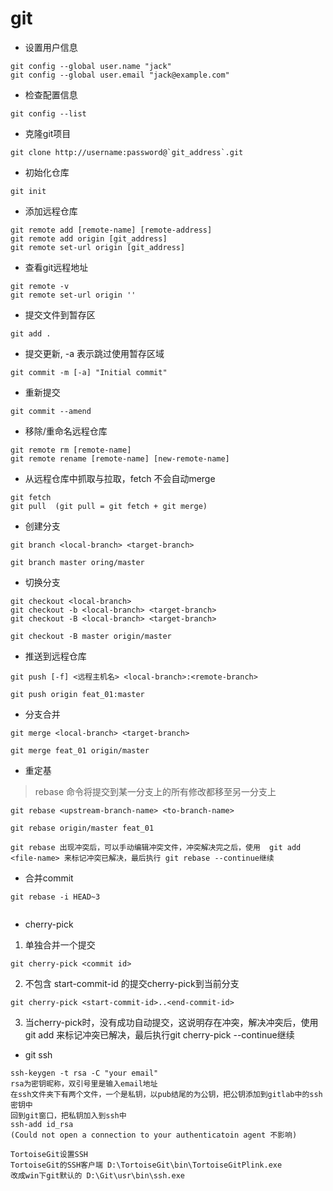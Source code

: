 # git

* 设置用户信息
```
git config --global user.name "jack"
git config --global user.email "jack@example.com"
```

* 检查配置信息
```
git config --list
```

* 克隆git项目
```
git clone http://username:password@`git_address`.git
```

* 初始化仓库
```
git init
```

* 添加远程仓库
```
git remote add [remote-name] [remote-address]
git remote add origin [git_address]
git remote set-url origin [git_address]
```

* 查看git远程地址
```
git remote -v
git remote set-url origin ''
```

* 提交文件到暂存区
```
git add .
```

* 提交更新, -a 表示跳过使用暂存区域
```
git commit -m [-a] "Initial commit"
```

* 重新提交
```
git commit --amend
```

* 移除/重命名远程仓库
```
git remote rm [remote-name]
git remote rename [remote-name] [new-remote-name]
```

* 从远程仓库中抓取与拉取，fetch 不会自动merge
```
git fetch
git pull  (git pull = git fetch + git merge)
```

* 创建分支
```
git branch <local-branch> <target-branch>

git branch master oring/master
```

* 切换分支
```
git checkout <local-branch>
git checkout -b <local-branch> <target-branch>
git checkout -B <local-branch> <target-branch>

git checkout -B master origin/master
```

* 推送到远程仓库
```
git push [-f] <远程主机名> <local-branch>:<remote-branch>

git push origin feat_01:master
```

* 分支合并
```
git merge <local-branch> <target-branch>

git merge feat_01 origin/master
```


* 重定基
> rebase 命令将提交到某一分支上的所有修改都移至另一分支上
```
git rebase <upstream-branch-name> <to-branch-name>

git rebase origin/master feat_01

git rebase 出现冲突后，可以手动编辑冲突文件，冲突解决完之后，使用  git add <file-name> 来标记冲突已解决，最后执行 git rebase --continue继续
```


* 合并commit
```
git rebase -i HEAD~3
```

```

```








* cherry-pick
1. 单独合并一个提交
```
git cherry-pick <commit id>
```
2. 不包含 start-commit-id 的提交cherry-pick到当前分支
```
git cherry-pick <start-commit-id>..<end-commit-id>
```
3. 当cherry-pick时，没有成功自动提交，这说明存在冲突，解决冲突后，使用  git add <file-name> 来标记冲突已解决，最后执行git cherry-pick --continue继续



* git ssh
```
ssh-keygen -t rsa -C "your email"
rsa为密钥昵称，双引号里是输入email地址
在ssh文件夹下有两个文件，一个是私钥，以pub结尾的为公钥，把公钥添加到gitlab中的ssh密钥中
回到git窗口，把私钥加入到ssh中
ssh-add id_rsa
(Could not open a connection to your authenticatoin agent 不影响)

TortoiseGit设置SSH
TortoiseGit的SSH客户端 D:\TortoiseGit\bin\TortoiseGitPlink.exe
改成win下git默认的 D:\Git\usr\bin\ssh.exe
```
